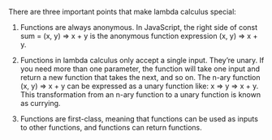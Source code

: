 There are three important points that make lambda calculus special:

1. Functions are always anonymous. In JavaScript, the right side of const sum = (x, y) => x + y is the anonymous function expression (x, y) => x + y.

2. Functions in lambda calculus only accept a single input. They’re unary. If you need more than one parameter, the function will take one input and return a new function that takes the next, and so on. The n-ary function (x, y) => x + y can be expressed as a unary function like: x => y => x + y. This transformation from an n-ary function to a unary function is known as currying.

3. Functions are first-class, meaning that functions can be used as inputs to other functions, and functions can return functions.
